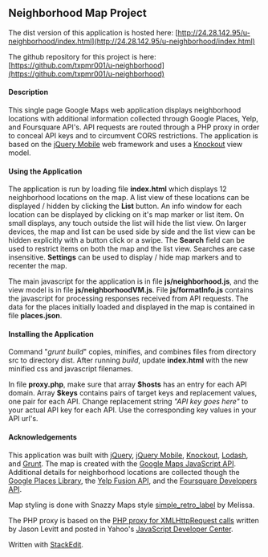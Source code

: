 ## Neighborhood Map Project

The dist version of this application is hosted here: 
[http://24.28.142.95/u-neighborhood/index.html](http://24.28.142.95/u-neighborhood/index.html)

The github repository for this project is here: 
[https://github.com/txpmr001/u-neighborhood](https://github.com/txpmr001/u-neighborhood)

#### Description

This single page Google Maps web application displays neighborhood locations  with additional information collected through Google Places, Yelp, and Foursquare API's. API requests are routed through a PHP proxy in order to conceal API keys and to circumvent CORS restrictions. The application is based on the [jQuery Mobile](http://jquerymobile.com) web framework and uses a [Knockout](http://knockoutjs.com)  view model.

#### Using the Application

The application is run by loading file **index.html** which  displays 12 neighborhood locations on the map. A list view of these locations can be displayed / hidden by clicking the **List** button.  An info window for each location can be displayed by clicking on it's map marker or list item.  On small displays, any touch outside the list will hide the list view. On larger devices,  the map and list can be used side by side and the list view can be hidden explicitly with a button click or a swipe. The **Search** field can be used to restrict items on both the map and the list view. Searches are case insensitive. **Settings** can be used to display / hide map markers and to recenter the map.

The main javascript for the application is in file **js/neighborhood.js**, and the view model is in file **js/neighborhoodVM.js**. File **js/formatInfo.js**  contains the javascript for processing responses received from API requests. The data for the places initially loaded and displayed in the map is contained in file **places.json**.

#### Installing the Application

Command "*grunt build*" copies, minifies, and combines files from directory src to directory dist. After running *build*, update  **index.html** with the new minified css and javascript filenames.

In file **proxy.php**, make sure that array **\$hosts**  has an entry for each API domain.  Array  **\$keys** contains pairs of target keys and replacement values, one pair for each API.  Change replacement string *"API key goes here"* to your actual API key for each API. Use the corresponding key values in your API url's.

#### Acknowledgements

This application was built with [jQuery](http://jquery.com), [jQuery Mobile](http://jquerymobile.com), [Knockout](http://knockoutjs.com), [Lodash](https://lodash.com), and [Grunt](https://gruntjs.com/).  The map is created with the [Google Maps JavaScript API](https://developers.google.com/maps/documentation/javascript/tutorial).  Additional details for neighborhood locations are collected though the [Google Places Library](https://developers.google.com/maps/documentation/javascript/places),  the [Yelp Fusion API](https://www.yelp.com/developers/documentation/v3), and the [Foursquare Developers API](https://developer.foursquare.com/docs/api/getting-started).

Map styling is done with Snazzy Maps style [simple_retro_label](https://snazzymaps.com/style/19569/simple-retro-label) by Melissa.

The PHP proxy is based on the [PHP proxy for XMLHttpRequest calls](https://developer.yahoo.com/javascript/samples/proxy/php_proxy_simple.txt) written by Jason Levitt and posted in Yahoo's [JavaScript Developer Center](https://developer.yahoo.com/javascript/index.html).


 Written with [StackEdit](https://stackedit.io/).